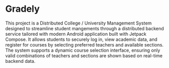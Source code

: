 
# Gradely

This project is a Distributed College / University Management System designed to streamline student mangements through a distributed backend service tailored with  modern Android application built with Jetpack Compose. It allows students to securely log in, view academic data, and register for courses by selecting preferred teachers and available sections. The system supports a dynamic course selection interface, ensuring only valid combinations of teachers and sections are shown based on real-time backend data.

